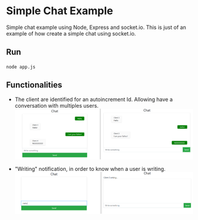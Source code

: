 # Simple Chat Example
Simple chat example using Node, Express and socket.io. This is just of an example of how create a simple chat using socket.io.

## Run
`node app.js`

## Functionalities

- The client are identified for an autoincrement Id. Allowing have a conversation with multiples users.
![Chatting](https://github.com/williamvn/simpleChat/blob/dev/img/chatting.PNG)

- "Writing" notification, in order to know when a user is writing.
![Writing](https://github.com/williamvn/simpleChat/blob/dev/img/Writing.PNG)
